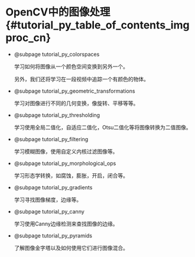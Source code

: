 # OpenCV中的图像处理{#tutorial_py_table_of_contents_imgproc_cn}

- @subpage tutorial_py_colorspaces

  学习如何将图像从一个颜色空间变换到另外一个。

  另外，我们还将学习在一段视频中追踪一个有颜色的物体。

- @subpage tutorial_py_geometric_transformations

  学习对图像进行不同的几何变换，像旋转、平移等等。

- @subpage tutorial_py_thresholding

  学习使用全局二值化，自适应二值化，Otsu二值化等将图像转换为二值图像。

- @subpage tutorial_py_filtering

  学习模糊图像，使用自定义内核过滤图像等。

- @subpage tutorial_py_morphological_ops

  学习形态学转换，如腐蚀，膨胀，开启，闭合等。

- @subpage tutorial_py_gradients

  学习寻找图像梯度，边缘等。

- @subpage tutorial_py_canny

  学习使用Canny边缘检测来查找图像的边缘。

- @subpage tutorial_py_pyramids

  了解图像金字塔以及如何使用它们进行图像混合。

  ​